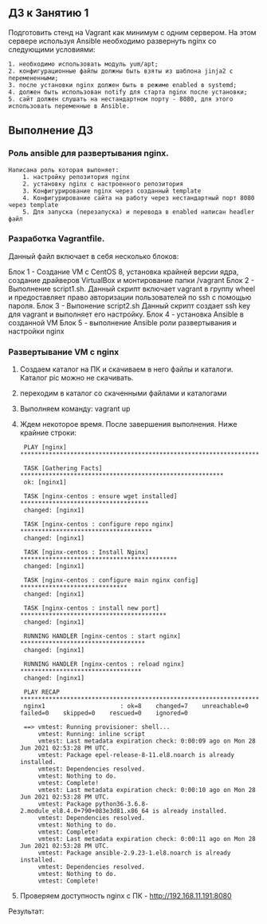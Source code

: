 ## ДЗ к Занятию 1

Подготовить стенд на Vagrant как минимум с одним сервером. На этом сервере используя Ansible необходимо развернуть nginx со следующими условиями:

	1. необходимо использовать модуль yum/apt;
	2. конфигурационные файлы должны быть взяты из шаблона jinja2 с перемененными;
	3. после установки nginx должен быть в режиме enabled в systemd;
	4. должен быть использован notify для старта nginx после установки;
	5. сайт должен слушать на нестандартном порту - 8080, для этого использовать переменные в Ansible.
	
## Выполнение ДЗ

### Роль ansible для развертывания nginx.
	
	Написана роль которая выпоняет:
		1. настройку репозитория nginx
		2. установку nginx c настроенного репозитория
		3. Конфигурирование nginx через созданный template 
		4. Конфигурирование сайта на работу через нестандартный порт 8080 через template
		5. Для запуска (перезапуска) и перевода в enabled написан headler файл

### Разработка Vagrantfile.
 
 Данный файл включает в себя несколько блоков:
  
  Блок 1 - Создание VM с CentOS 8, установка крайней версии ядра, создание драйверов VirtualBox и монтирование папки /vagrant
  Блок 2 - Выполнение script1.sh. Данный скрипт включает vagrant в группу wheel и предоставляет право авторизации пользователей по ssh с помощью пароля.
  Блок 3 - Выпонение script2.sh Данный скрипт создает ssh key для vagrant и выполняет его настройку.
  Блок 4 -  установка Ansible в созданной VM
  Блок 5 - выполнение Ansible роли развертывания и настройки nginx
  
### Развертывание VM c nginx

1. Создаем каталог на ПК и скачиваем в него файлы и каталоги. Каталог pic можно не скачивать.
2. переходим в каталог со скаченными файлами и каталогами
3. Выполняем команду: vagrant up
4. Ждем некоторое время. После завершения выполнения. Ниже крайние строки: 


		PLAY [nginx] *******************************************************************

		TASK [Gathering Facts] *********************************************************
		ok: [nginx1]

		TASK [nginx-centos : ensure wget installed] ************************************
		changed: [nginx1]

		TASK [nginx-centos : configure repo nginx] *************************************
		changed: [nginx1]

		TASK [nginx-centos : Install Nginx] ********************************************
		changed: [nginx1]

		TASK [nginx-centos : configure main nginx config] ******************************
		changed: [nginx1]

		TASK [nginx-centos : install new port] *****************************************
		changed: [nginx1]

		RUNNING HANDLER [nginx-centos : start nginx] ***********************************
		changed: [nginx1]

		RUNNING HANDLER [nginx-centos : reload nginx] **********************************
		changed: [nginx1]

		PLAY RECAP *********************************************************************
		nginx1                     : ok=8    changed=7    unreachable=0    failed=0    skipped=0    rescued=0    ignored=0

		==> vmtest: Running provisioner: shell...
			vmtest: Running: inline script
			vmtest: Last metadata expiration check: 0:00:09 ago on Mon 28 Jun 2021 02:53:28 PM UTC.
			vmtest: Package epel-release-8-11.el8.noarch is already installed.
			vmtest: Dependencies resolved.
			vmtest: Nothing to do.
			vmtest: Complete!
			vmtest: Last metadata expiration check: 0:00:10 ago on Mon 28 Jun 2021 02:53:28 PM UTC.
			vmtest: Package python36-3.6.8-2.module_el8.4.0+790+083e3d81.x86_64 is already installed.
			vmtest: Dependencies resolved.
			vmtest: Nothing to do.
			vmtest: Complete!
			vmtest: Last metadata expiration check: 0:00:11 ago on Mon 28 Jun 2021 02:53:28 PM UTC.
			vmtest: Package ansible-2.9.23-1.el8.noarch is already installed.
			vmtest: Dependencies resolved.
			vmtest: Nothing to do.
			vmtest: Complete!


5. Проверяем доступность nginx c ПК - http://192.168.11.191:8080
	
Результат:

